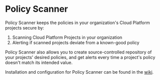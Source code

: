 # Policy Scanner

Policy Scanner keeps the policies in your organization's Cloud Platform
projects secure by:

1. Scanning Cloud Platform Projects in your organization
2. Alerting if scanned projects deviate from a known-good policy

Policy Scanner also allows you to create source-controlled repository of your
projects' desired policies, and get alerts every time a project's policy
doesn't match its intended value.

Installation and configuration for Policy Scanner can be found in the
[wiki](https://github.com/GoogleCloudPlatform/policyscanner/wiki).
